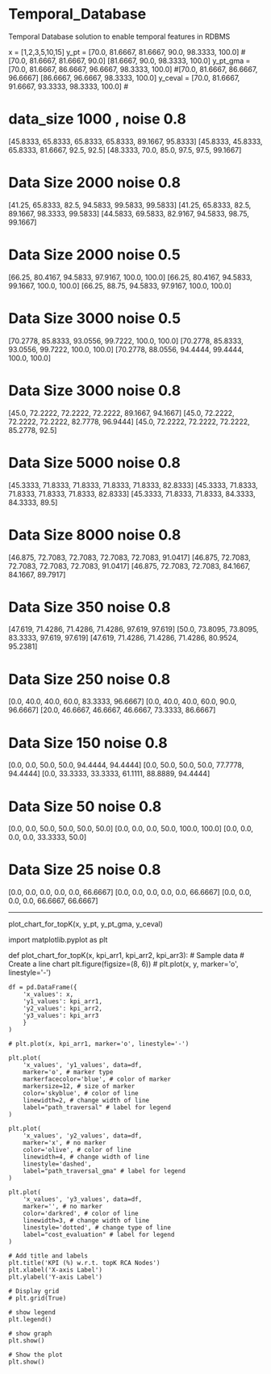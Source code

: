 # Temporal_Database
Temporal Database solution to enable temporal features in RDBMS


x = [1,2,3,5,10,15]
y_pt = [70.0, 81.6667, 81.6667, 90.0, 98.3333, 100.0]   #[70.0, 81.6667, 81.6667, 90.0]  [81.6667, 90.0, 98.3333, 100.0]
y_pt_gma =  [70.0, 81.6667, 86.6667, 96.6667, 98.3333, 100.0]  #[70.0, 81.6667, 86.6667, 96.6667] [86.6667, 96.6667, 98.3333, 100.0]
y_ceval = [70.0, 81.6667, 91.6667, 93.3333, 98.3333, 100.0] # 

# data_size 1000 , noise 0.8
[45.8333, 65.8333, 65.8333, 65.8333, 89.1667, 95.8333] [45.8333, 45.8333, 65.8333, 81.6667, 92.5, 92.5] [48.3333, 70.0, 85.0, 97.5, 97.5, 99.1667]


# Data Size 2000  noise 0.8
[41.25, 65.8333, 82.5, 94.5833, 99.5833, 99.5833] [41.25, 65.8333, 82.5, 89.1667, 98.3333, 99.5833] [44.5833, 69.5833, 82.9167, 94.5833, 98.75, 99.1667]

# Data Size 2000  noise 0.5
[66.25, 80.4167, 94.5833, 97.9167, 100.0, 100.0] [66.25, 80.4167, 94.5833, 99.1667, 100.0, 100.0] [66.25, 88.75, 94.5833, 97.9167, 100.0, 100.0]

# Data Size 3000  noise 0.5
[70.2778, 85.8333, 93.0556, 99.7222, 100.0, 100.0] [70.2778, 85.8333, 93.0556, 99.7222, 100.0, 100.0] [70.2778, 88.0556, 94.4444, 99.4444, 100.0, 100.0]

# Data Size 3000  noise 0.8
[45.0, 72.2222, 72.2222, 72.2222, 89.1667, 94.1667] [45.0, 72.2222, 72.2222, 72.2222, 82.7778, 96.9444] [45.0, 72.2222, 72.2222, 72.2222, 85.2778, 92.5]

# Data Size 5000  noise 0.8
[45.3333, 71.8333, 71.8333, 71.8333, 71.8333, 82.8333] [45.3333, 71.8333, 71.8333, 71.8333, 71.8333, 82.8333] [45.3333, 71.8333, 71.8333, 84.3333, 84.3333, 89.5]

# Data Size 8000  noise 0.8
[46.875, 72.7083, 72.7083, 72.7083, 72.7083, 91.0417] [46.875, 72.7083, 72.7083, 72.7083, 72.7083, 91.0417] [46.875, 72.7083, 72.7083, 84.1667, 84.1667, 89.7917]

# Data Size 350  noise 0.8
[47.619, 71.4286, 71.4286, 71.4286, 97.619, 97.619] [50.0, 73.8095, 73.8095, 83.3333, 97.619, 97.619] [47.619, 71.4286, 71.4286, 71.4286, 80.9524, 95.2381]


# Data Size 250  noise 0.8
[0.0, 40.0, 40.0, 60.0, 83.3333, 96.6667] [0.0, 40.0, 40.0, 60.0, 90.0, 96.6667] [20.0, 46.6667, 46.6667, 46.6667, 73.3333, 86.6667]

# Data Size 150  noise 0.8
[0.0, 0.0, 50.0, 50.0, 94.4444, 94.4444] [0.0, 50.0, 50.0, 50.0, 77.7778, 94.4444] [0.0, 33.3333, 33.3333, 61.1111, 88.8889, 94.4444]


# Data Size 50  noise 0.8
[0.0, 0.0, 50.0, 50.0, 50.0, 50.0] [0.0, 0.0, 0.0, 50.0, 100.0, 100.0] [0.0, 0.0, 0.0, 0.0, 33.3333, 50.0]


# Data Size 25  noise 0.8
[0.0, 0.0, 0.0, 0.0, 0.0, 66.6667] [0.0, 0.0, 0.0, 0.0, 0.0, 66.6667] [0.0, 0.0, 0.0, 0.0, 66.6667, 66.6667]



-----------------------------------------------------------
plot_chart_for_topK(x,  y_pt, y_pt_gma, y_ceval)

import matplotlib.pyplot as plt

def plot_chart_for_topK(x, kpi_arr1, kpi_arr2, kpi_arr3):
    # Sample data
    # Create a line chart
    plt.figure(figsize=(8, 6))
    # plt.plot(x, y, marker='o', linestyle='-')

    df = pd.DataFrame({
        'x_values': x,
        'y1_values': kpi_arr1,
        'y2_values': kpi_arr2,
        'y3_values': kpi_arr3
        }
    )

    # plt.plot(x, kpi_arr1, marker='o', linestyle='-')

    plt.plot(
        'x_values', 'y1_values', data=df,
        marker='o', # marker type
        markerfacecolor='blue', # color of marker
        markersize=12, # size of marker
        color='skyblue', # color of line
        linewidth=2, # change width of line
        label="path_traversal" # label for legend
    )

    plt.plot(
        'x_values', 'y2_values', data=df,
        marker='x', # no marker
        color='olive', # color of line
        linewidth=4, # change width of line
        linestyle='dashed',
        label="path_traversal_gma" # label for legend
    )

    plt.plot(
        'x_values', 'y3_values', data=df,
        marker='', # no marker
        color='darkred', # color of line
        linewidth=3, # change width of line
        linestyle='dotted', # change type of line
        label="cost_evaluation" # label for legend
    )

    # Add title and labels
    plt.title('KPI (%) w.r.t. topK RCA Nodes')
    plt.xlabel('X-axis Label')
    plt.ylabel('Y-axis Label')

    # Display grid
    # plt.grid(True)

    # show legend
    plt.legend()

    # show graph
    plt.show()

    # Show the plot
    plt.show()

